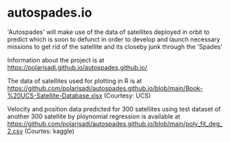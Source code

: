 # autospades.io
'Autospades' will make use of the data of satellites deployed in orbit to predict which is soon to defunct in order to develop and launch necessary missions to get rid of the satellite and its closeby junk through the 'Spades'

Information about the project is at https://polarisadi.github.io/autospades.github.io/

The data of satellites used for plotting in R is at https://github.com/polarisadi/autospades.github.io/blob/main/Book-%20UCS-Satellite-Database.xlsx
(Courtesy: UCS) 

Velocity and position data predicted for 300 satellites using test dataset of another 300 satellite by ploynomial regression is available at https://github.com/polarisadi/autospades.github.io/blob/main/poly_fit_deg_2.csv
(Courtes: kaggle) 
